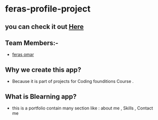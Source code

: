# feras-profile-project
## you can check it out [Here](https://gsg-cf05.github.io/feras-profile-project/)

## Team Members:-
- [feras omar](https://github.com/ferasomar2)
## Why we create this app?
- Because it is part of projects for Coding founditions Course .
## What is Blearning app? 
- this is a portfolio contain many section like : about me , Skills , Contact me 
